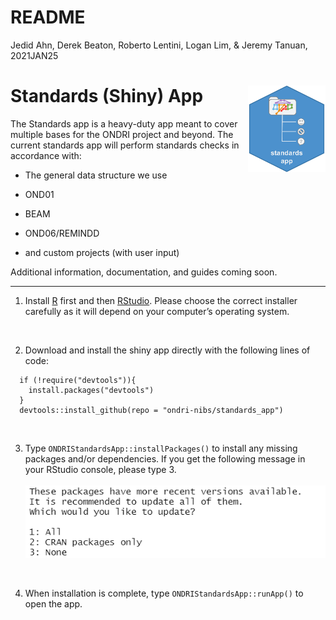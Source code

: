 README
================

Jedid Ahn, Derek Beaton, Roberto Lentini, Logan Lim, & Jeremy Tanuan,
2021JAN25

# Standards (Shiny) App <img src='etc/logo.png' align="right" height="139"/>

The Standards app is a heavy-duty app meant to cover multiple bases for
the ONDRI project and beyond. The current standards app will perform
standards checks in accordance with:

  - The general data structure we use

  - OND01

  - BEAM

  - OND06/REMINDD

  - and custom projects (with user input)

Additional information, documentation, and guides coming soon.

<hr>

1.  Install [R](https://cran.r-project.org/) first and then
    [RStudio](https://rstudio.com/products/rstudio/download/). Please
    choose the correct installer carefully as it will depend on your
    computer’s operating system.

<br>

2.  Download and install the shiny app directly with the following lines
    of code:

<!-- end list -->

``` 
  if (!require("devtools")){
    install.packages("devtools")
  }
  devtools::install_github(repo = "ondri-nibs/standards_app")
```

<br>

3.  Type `ONDRIStandardsApp::installPackages()` to install any missing
    packages and/or dependencies. If you get the following message in
    your RStudio console, please type 3. <br><br>
    <img src='etc/package-update.png'>

<br>

4.  When installation is complete, type `ONDRIStandardsApp::runApp()` to
    open the app.
